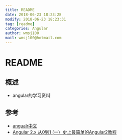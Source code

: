 ```yaml
---
title: README 
date: 2018-06-23 18:23:28 
modify: 2018-06-23 18:23:31 
tag: [readme]
categories: Angular
author: wmsj100
mail: wmsj100@hotmail.com
---
```


# README

## 概述
- angular的学习资料

## 参考
- [angualr中文](https://www.angular.cn/tutorial/toh-pt0)
- [Angular 2.x 从0到1 (一）史上最简单的Angular2教程](https://segmentfault.com/a/1190000008213941)
